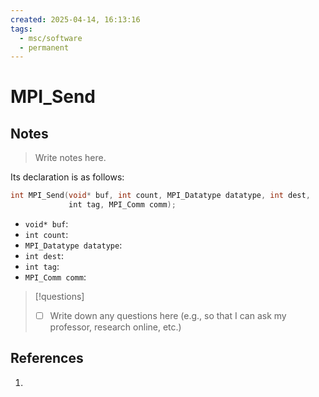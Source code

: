 ```yaml
---
created: 2025-04-14, 16:13:16
tags:
  - msc/software
  - permanent
---
```

# MPI_Send

## Notes

> Write notes here.

Its declaration is as follows:

```c
int MPI_Send(void* buf, int count, MPI_Datatype datatype, int dest,
             int tag, MPI_Comm comm);
```

- `void* buf`:
- `int count`:
- `MPI_Datatype datatype`:
- `int dest`:
- `int tag`:
- `MPI_Comm comm`:

> [!questions]
> - [ ] Write down any questions here (e.g., so that I can ask my professor, research online, etc.)

## References

1. 

